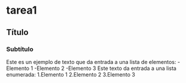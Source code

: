 # tarea1
##  Título
### Subtítulo
Este es un ejemplo de texto que da entrada a  una lista de elementos:
-Elemento 1
-Elemento 2
-Elemento 3
Este texto da entrada a una lista enumerada:
1.Elemento 1
2.Elemento 2
3.Elemento 3
